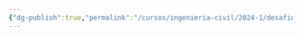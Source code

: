 ```yaml
---
{"dg-publish":true,"permalink":"/cursos/ingenieria-civil/2024-1/desafios-de-la-ingenieria/0-2-actividades-en-clase/17-4-2024/"}
---
```



